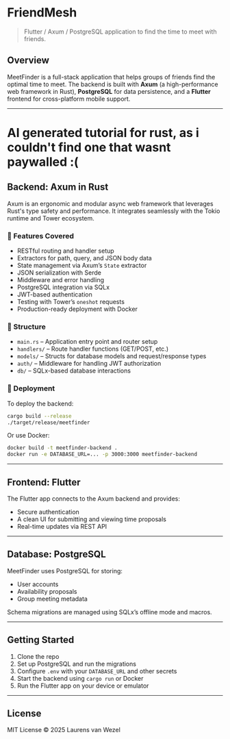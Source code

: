 # FriendMesh
> Flutter / Axum / PostgreSQL application to find the time to meet with friends.

## Overview

MeetFinder is a full-stack application that helps groups of friends find the optimal time to meet. The backend is built with **Axum** (a high-performance web framework in Rust), **PostgreSQL** for data persistence, and a **Flutter** frontend for cross-platform mobile support.

---


# AI generated tutorial for rust, as i couldn't find one that wasnt paywalled :(
## Backend: Axum in Rust

Axum is an ergonomic and modular async web framework that leverages Rust's type safety and performance. It integrates seamlessly with the Tokio runtime and Tower ecosystem.

### 🔧 Features Covered
- RESTful routing and handler setup
- Extractors for path, query, and JSON body data
- State management via Axum’s `State` extractor
- JSON serialization with Serde
- Middleware and error handling
- PostgreSQL integration via SQLx
- JWT-based authentication
- Testing with Tower’s `oneshot` requests
- Production-ready deployment with Docker

### 📁 Structure

- `main.rs` – Application entry point and router setup
- `handlers/` – Route handler functions (GET/POST, etc.)
- `models/` – Structs for database models and request/response types
- `auth/` – Middleware for handling JWT authorization
- `db/` – SQLx-based database interactions

### 🚀 Deployment

To deploy the backend:
```bash
cargo build --release
./target/release/meetfinder
```

Or use Docker:
```bash
docker build -t meetfinder-backend .
docker run -e DATABASE_URL=... -p 3000:3000 meetfinder-backend
```

---

## Frontend: Flutter

The Flutter app connects to the Axum backend and provides:
- Secure authentication
- A clean UI for submitting and viewing time proposals
- Real-time updates via REST API

---

## Database: PostgreSQL

MeetFinder uses PostgreSQL for storing:
- User accounts
- Availability proposals
- Group meeting metadata

Schema migrations are managed using SQLx’s offline mode and macros.

---

## Getting Started

1. Clone the repo
2. Set up PostgreSQL and run the migrations
3. Configure `.env` with your `DATABASE_URL` and other secrets
4. Start the backend using `cargo run` or Docker
5. Run the Flutter app on your device or emulator

---

## License

MIT License © 2025 Laurens van Wezel
